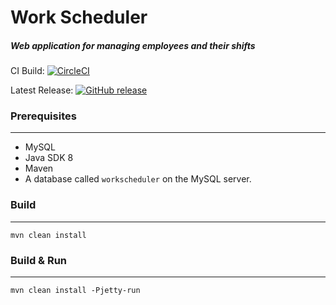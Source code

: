 # Work Scheduler
##### Web application for managing employees and their shifts

CI Build: [![CircleCI](https://circleci.com/gh/gaal-gergo-training/work-scheduler/tree/master.svg?style=svg)](https://circleci.com/gh/gaal-gergo-training/work-scheduler/tree/master)

Latest Release: [![GitHub release](https://img.shields.io/github/tag/gaal-gergo-training/work-scheduler.svg)]()

### Prerequisites
---
- MySQL
- Java SDK 8
- Maven
- A database called `workscheduler` on the MySQL server.

### Build
---
`mvn clean install`

### Build & Run
---
`mvn clean install -Pjetty-run`
